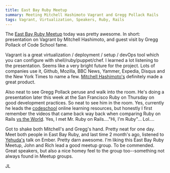 ```yaml
---
title: East Bay Ruby Meetup
summary: Meeting Mitchell Hashimoto Vagrant and Gregg Pollack Rails
tags: Vagrant, Virtualization, Speakers, Ruby, Rails
---
```


The [East Bay Ruby
Meetup](http://www.meetup.com/EBRuby/events/125050982/) today was pretty awesome.  In short:
presentation on Vagrant by Mitchell Hashimoto, and guest visit by Gregg
Pollack of Code School fame.

Vagrant is a great virtualization / deployment / setup / devOps tool
which you can configure with shell/ruby/puppet/chef.  I
learned a lot listening to the presentation.  Seems like a very bright
future for the project.  Lots of companies use it, Github, Mozilla, BBC
News, Yammer, Expedia, Disqus and the New York Times to name a few.
[Mitchell Hashimoto's](http://github.com/mitchellh/vagrant) definitely made a great product.

Also neat to see Gregg Pollack peruse and walk into the room.  He's
doing a presentation later this week at the San Francisco Ruby on
Thursday on good development practices.  So neat to see him in the room.
Yes, currently he leads the [codeschool](http://www.codeschool.com) online learning resources, but
honestly I first remember the videos that came back way back when
comparing Ruby on Rails [vs the
World](http://www.youtube.com/watch?v=PQbuyKUaKFo). Yes, I met Mr. Ruby on
Rails...."Hi, I'm Ruby"... Lol....

Got to shake both Mitchell's and Gregg's hand.  Pretty neat for one day.
Meet both people in East Bay Ruby, and last time 2 month's ago, listened
to [Yehuda's](http://yehudakatz.com) talk on Ember.  Pretty darn awesome.  I'm liking this East Bay Ruby Meetup, John and Rich lead a good meetup group.  To be commended. Great speakers, but also a nice homey feel to the group too--something not always found in Meetup groups.


JL

